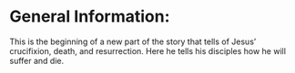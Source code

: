 # General Information:

This is the beginning of a new part of the story that tells of Jesus’ crucifixion, death, and resurrection. Here he tells his disciples how he will suffer and die.